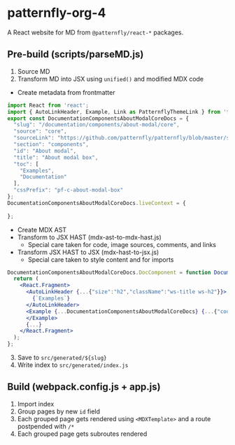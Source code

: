 # patternfly-org-4

A React website for MD from `@patternfly/react-*` packages.

## Pre-build (scripts/parseMD.js)
1. Source MD
2. Transform MD into JSX using `unified()` and modified MDX code
  - Create metadata from frontmatter
```jsx
import React from 'react';
import { AutoLinkHeader, Example, Link as PatternflyThemeLink } from 'theme-patternfly-org/components';
export const DocumentationComponentsAboutModalCoreDocs = {
  "slug": "/documentation/components/about-modal/core",
  "source": "core",
  "sourceLink": "https://github.com/patternfly/patternfly/blob/master/src/patternfly/components/AboutModalBox/examples/AboutModalBox.md",
  "section": "components",
  "id": "About modal",
  "title": "About modal box",
  "toc": [
    "Examples",
    "Documentation"
  ],
  "cssPrefix": "pf-c-about-modal-box"
};
DocumentationComponentsAboutModalCoreDocs.liveContext = {
  
};
```
  - Create MDX AST
  - Transform to JSX HAST (mdx-ast-to-mdx-hast.js)
    - Special care taken for code, image sources, comments, and links
  - Transform JSX HAST to JSX (mdx-hast-to-jsx.js)
    - Special care taken to style content and for imports
```jsx
DocumentationComponentsAboutModalCoreDocs.DocComponent = function DocumentationComponentsAboutModalCoreDocsDocComponent() {
  return (
    <React.Fragment>
      <AutoLinkHeader {...{"size":"h2","className":"ws-title ws-h2"}}>
        {`Examples`}
      </AutoLinkHeader>
      <Example {...DocumentationComponentsAboutModalCoreDocs} {...{"code":"<div class=\"pf-c-about-modal-box\">...</div>","title":"Basic","lang":"html","isFullscreen":true}}>
      </Example>
      {...}
    </React.Fragment>
  );
};
```
3. Save to `src/generated/${slug}`
4. Write index to `src/generated/index.js`

## Build (webpack.config.js + app.js)
1. Import index
2. Group pages by new `id` field
3. Each grouped page gets rendered using `<MDXTemplate>` and a route postpended with `/*`
4. Each grouped page gets subroutes rendered

